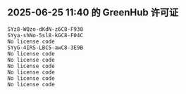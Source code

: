 ## 2025-06-25 11:40 的 GreenHub 许可证
```
SYz8-WQzo-dKdN-z6C8-F930
SYya-shNo-5sl8-kGC8-F04C
No license code
SYyG-4IRS-LBC5-awC8-3E9B
No license code
No license code
No license code
No license code
No license code
No license code
```
